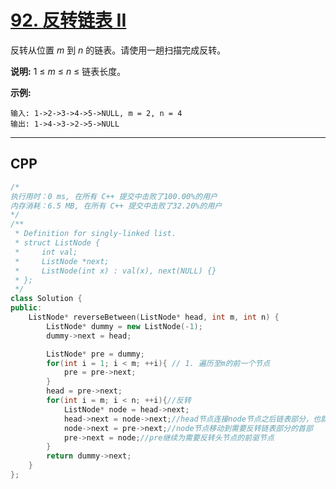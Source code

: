 # [92. 反转链表 II](https://leetcode-cn.com/problems/reverse-linked-list-ii/)

反转从位置 *m* 到 *n* 的链表。请使用一趟扫描完成反转。

**说明:**
1 ≤ *m* ≤ *n* ≤ 链表长度。

**示例:**

```
输入: 1->2->3->4->5->NULL, m = 2, n = 4
输出: 1->4->3->2->5->NULL
```

***

## CPP

```cpp
/*
执行用时：0 ms, 在所有 C++ 提交中击败了100.00%的用户
内存消耗：6.5 MB, 在所有 C++ 提交中击败了32.20%的用户
*/
/**
 * Definition for singly-linked list.
 * struct ListNode {
 *     int val;
 *     ListNode *next;
 *     ListNode(int x) : val(x), next(NULL) {}
 * };
 */
class Solution {
public:
    ListNode* reverseBetween(ListNode* head, int m, int n) {
        ListNode* dummy = new ListNode(-1);
        dummy->next = head;

        ListNode* pre = dummy;
        for(int i = 1; i < m; ++i){ // 1. 遍历至m的前一个节点
            pre = pre->next;
        }
        head = pre->next;
        for(int i = m; i < n; ++i){//反转
            ListNode* node = head->next;
            head->next = node->next;//head节点连接node节点之后链表部分，也就是向后移动一位
            node->next = pre->next;//node节点移动到需要反转链表部分的首部
            pre->next = node;//pre继续为需要反转头节点的前驱节点
        }
        return dummy->next;
    }
};
```

